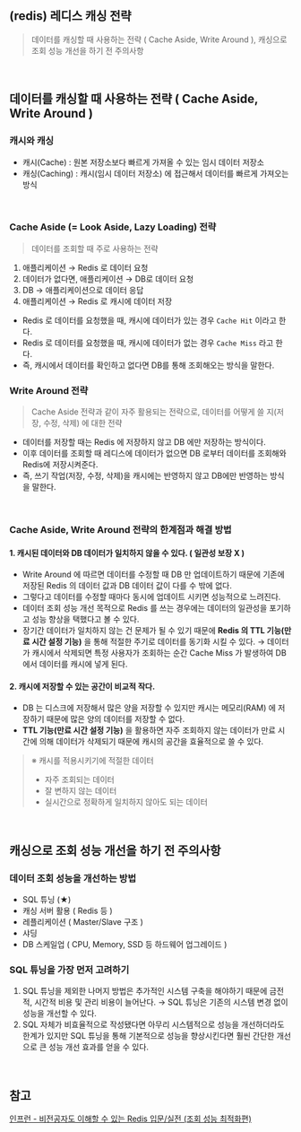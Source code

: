 ## (redis) 레디스 캐싱 전략
> 데이터를 캐싱할 때 사용하는 전략 ( Cache Aside, Write Around ), 캐싱으로 조회 성능 개선을 하기 전 주의사항

<br>

## 데이터를 캐싱할 때 사용하는 전략 ( Cache Aside, Write Around )

### 캐시와 캐싱
- 캐시(Cache) : 원본 저장소보다 빠르게 가져올 수 있는 임시 데이터 저장소
- 캐싱(Caching) : 캐시(임시 데이터 저장소) 에 접근해서 데이터를 빠르게 가져오는 방식

<br>

### Cache Aside (= Look Aside, Lazy Loading) 전략
> 데이터를 조회할 때 주로 사용하는 전략

1. 애플리케이션 → Redis 로 데이터 요청
2. 데이터가 없다면, 애플리케이션 → DB로 데이터 요청
3. DB → 애플리케이션으로 데이터 응답
4. 애플리케이션 → Redis 로 캐시에 데이터 저장

- Redis 로 데이터를 요청했을 때, 캐시에 데이터가 있는 경우 `Cache Hit` 이라고 한다.
- Redis 로 데이터를 요청했을 때, 캐시에 데이터가 없는 경우 `Cache Miss` 라고 한다.
- 즉, 캐시에서 데이터를 확인하고 없다면 DB를 통해 조회해오는 방식을 말한다. 

### Write Around 전략
> Cache Aside 전략과 같이 자주 활용되는 전략으로, 데이터를 어떻게 쓸 지(저장, 수정, 삭제) 에 대한 전략

- 데이터를 저장할 때는 Redis 에 저장하지 않고 DB 에만 저장하는 방식이다.
- 이후 데이터를 조회할 때 레디스에 데이터가 없으면 DB 로부터 데이터를 조회해와 Redis에 저장시켜준다.
- 즉, 쓰기 작업(저장, 수정, 삭제)을 캐시에는 반영하지 않고 DB에만 반영하는 방식을 말한다.

<br>

### Cache Aside, Write Around 전략의 한계점과 해결 방법
#### 1. 캐시된 데이터와 DB 데이터가 일치하지 않을 수 있다. ( 일관성 보장 X )
- Write Around 에 따르면 데이터를 수정할 때 DB 만 업데이트하기 때문에 기존에 저장된 Redis 의 데이터 값과 DB 데이터 값이 다를 수 밖에 없다. 
- 그렇다고 데이터를 수정할 때마다 동시에 업데이트 시키면 성능적으로 느려진다. 
- 데이터 조회 성능 개선 목적으로 Redis 를 쓰는 경우에는 데이터의 일관성을 포기하고 성능 향상을 택했다고 볼 수 있다.
- 장기간 데이터가 일치하지 않는 건 문제가 될 수 있기 때문에 **Redis 의 TTL 기능(만료 시간 설정 기능)** 을 통해 적절한 주기로 데이터를 동기화 시킬 수 있다. → 데이터가 캐시에서 삭제되면 특정 사용자가 조회하는 순간 Cache Miss 가 발생하여 DB 에서 데이터를 캐시에 넣게 된다. 

#### 2. 캐시에 저장할 수 있는 공간이 비교적 작다.
- DB 는 디스크에 저장해서 많은 양을 저장할 수 있지만 캐시는 메모리(RAM) 에 저장하기 때문에 많은 양의 데이터를 저장할 수 없다.
- **TTL 기능(만료 시간 설정 기능)** 을 활용하면 자주 조회하지 않는 데이터가 만료 시간에 의해 데이터가 삭제되기 때문에 캐시의 공간을 효율적으로 쓸 수 있다.


> ※ 캐시를 적용시키기에 적절한 데이터
> - 자주 조회되는 데이터
> - 잘 변하지 않는 데이터
> - 실시간으로 정확하게 일치하지 않아도 되는 데이터

<br>

## 캐싱으로 조회 성능 개선을 하기 전 주의사항
### 데이터 조회 성능을 개선하는 방법
- SQL 튜닝 (★)
- 캐싱 서버 활용 ( Redis 등 )
- 레플리케이션 ( Master/Slave 구조 )
- 샤딩
- DB 스케일업 ( CPU, Memory, SSD 등 하드웨어 업그레이드 )

### SQL 튜닝을 가장 먼저 고려하기 
1. SQL 튜닝을 제외한 나머지 방법은 추가적인 시스템 구축을 해야하기 때문에 금전적, 시간적 비용 및 관리 비용이 늘어난다. → SQL 튜닝은 기존의 시스템 변경 없이 성능을 개선할 수 있다. 
2. SQL 자체가 비효율적으로 작성됐다면 아무리 시스템적으로 성능을 개선하더라도 한계가 있지만 SQL 튜닝을 통해 기본적으로 성능을 향상시킨다면 훨씬 간단한 개선으로 큰 성능 개선 효과를 얻을 수 있다. 

<br>

## 참고
[인프런 - 비전공자도 이해할 수 있는 Redis 입문/실전 (조회 성능 최적화편)](https://inf.run/Pupon)